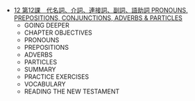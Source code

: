 - [12 第12課　代名詞、介詞、連接詞、副詞、語助詞 PRONOUNS, PREPOSITIONS, CONJUNCTIONS, ADVERBS & PARTICLES](§12.md)
	- GOING DEEPER
	- CHAPTER OBJECTIVES
	- PRONOUNS
	- PREPOSITIONS
	- ADVERBS
	- PARTICLES
	- SUMMARY
	- PRACTICE EXERCISES
	- VOCABULARY
	- READING THE NEW TESTAMENT